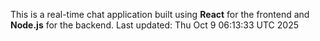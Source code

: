 This is a real-time chat application built using **React** for the frontend and **Node.js** for the backend.
Last updated: Thu Oct  9 06:13:33 UTC 2025
